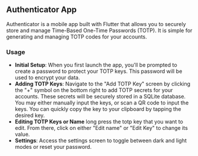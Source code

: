 ## Authenticator App

Authenticator is a mobile app built with Flutter that allows you to securely store and manage Time-Based One-Time Passwords (TOTP). It is simple for generating and managing TOTP codes for your accounts.


### Usage

- **Initial Setup**: When you first launch the app, you'll be prompted to create a password to protect your TOTP keys. This password will be used to encrypt your data.
- **Adding TOTP Keys**: Navigate to the "Add TOTP Key" screen by clicking the "+" symbol on the bottom right to add TOTP secrets for your accounts. These secrets will be securely stored in a SQLite database. You may either manually input the keys, or scan a QR code to input the keys. You can quickly copy the key to your clipboard by tapping the desired key.
- **Editing TOTP Keys or Name** long press the totp key that you want to edit. From there, click on either "Edit name" or "Edit Key" to change its value.
- **Settings**: Access the settings screen to toggle between dark and light modes or reset your password.
